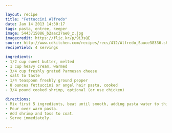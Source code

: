 ```yaml
---

layout: recipe
title: "Fettuccini Alfredo"
date: Jan 14 2013 14:30:17
tags: pasta, entree, keeper
image: 5443715086_b2aac27ae0_z.jpg 
imagecredit: https://flic.kr/p/9i3sQE
source: http://www.cdkitchen.com/recipes/recs/412/Alfredo_Sauce38336.shtml
recipeYield: 4 servings

ingredients:
- 1/2 cup sweet butter, melted
- 1 cup heavy cream, warmed
- 3/4 cup freshly grated Parmesan cheese
- salt to taste
- 1/4 teaspoon freshly ground pepper
- 8 ounces fettuccini or angel hair pasta, cooked
- 3/4 pound cooked shrimp, optional (or use chicken)

directions:
- Mix first 5 ingredients, beat until smooth, adding pasta water to thicken.
- Pour over warm pasta.
- Add shrimp and toss to coat.
- Serve immediately.

---
```

